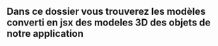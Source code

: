 ## Dans ce dossier vous trouverez les modèles converti en jsx des modeles 3D des objets de notre application

